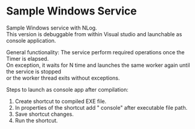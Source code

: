 # Sample Windows Service
Sample Windows service with NLog.<br/>
This version is debuggable from within Visual studio and launchable as console application.

General functionality:
The service perform required operations once the Timer is elapsed.<br/>
On exception, it waits for N time and launches the same worker again until the service is stopped <br/>
or the worker thread exits without exceptions.

Steps to launch as console app after compilation:<br/>
1) Create shortcut to compiled EXE file.<br/>
2) In properties of the shortcut add " console" after executable file path.<br/>
3) Save shortcut changes.<br/>
3) Run the shortcut.<br/>
